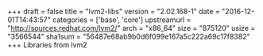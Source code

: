 +++
draft = false
title = "lvm2-libs"
version = "2.02.168-1"
date = "2016-12-01T14:43:57"
categories = ['base', 'core']
upstreamurl = "http://sources.redhat.com/lvm2/"
arch = "x86_64"
size = "875120"
usize = "3566544"
sha1sum = "56487e68ab9b0d6f099e167a5c222a69c17f8382"
+++
Libraries from lvm2
